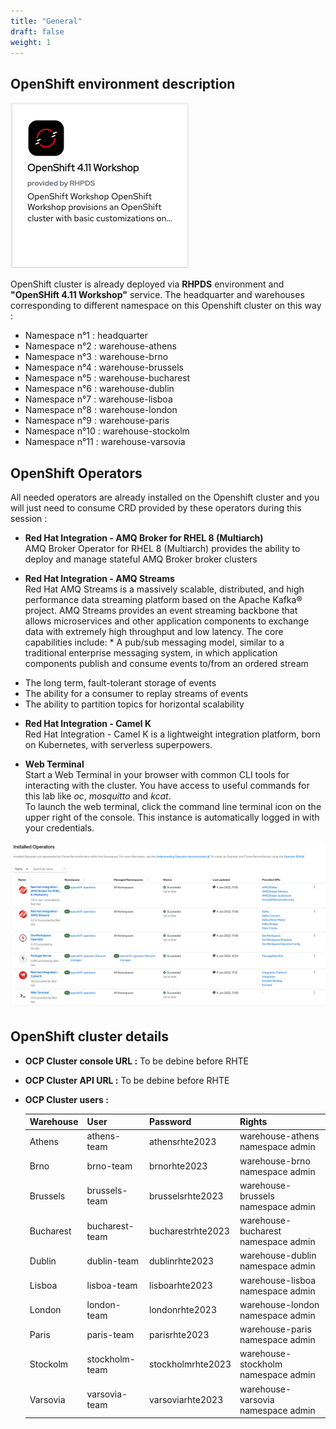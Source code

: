 ```yaml
---
title: "General"
draft: false
weight: 1
---
```


## OpenShift environment description

![RHPDS Service](/images/rhpds_service.png)

OpenShift cluster is already deployed via **RHPDS** environment and **"OpenSHift 4.11 Workshop"** service. The headquarter and warehouses corresponding to different namespace on this Openshift cluster on this way :

* Namespace n°1 :   headquarter
* Namespace n°2 :   warehouse-athens
* Namespace n°3 :   warehouse-brno  
* Namespace n°4 :   warehouse-brussels  
* Namespace n°5 :   warehouse-bucharest
* Namespace n°6 :   warehouse-dublin
* Namespace n°7 :   warehouse-lisboa  
* Namespace n°8 :   warehouse-london  
* Namespace n°9 :   warehouse-paris
* Namespace n°10 :   warehouse-stockolm 
* Namespace n°11 :   warehouse-varsovia

## OpenShift Operators

All needed operators are already installed on the Openshift cluster and you will just need to consume CRD provided by these operators during this session :

* **Red Hat Integration - AMQ Broker for RHEL 8 (Multiarch)**  
AMQ Broker Operator for RHEL 8 (Multiarch) provides the ability to deploy and manage stateful AMQ Broker broker clusters


* **Red Hat Integration - AMQ Streams**  
Red Hat AMQ Streams is a massively scalable, distributed, and high performance data streaming platform based on the Apache Kafka® project. AMQ Streams provides an event streaming backbone that allows microservices and other application components to exchange data with extremely high throughput and low latency. The core capabilities include: * A pub/sub messaging model, similar to a traditional enterprise messaging system, in which application components publish and consume events to/from an ordered stream

- The long term, fault-tolerant storage of events
- The ability for a consumer to replay streams of events
- The ability to partition topics for horizontal scalability

* **Red Hat Integration - Camel K**  
Red Hat Integration - Camel K is a lightweight integration platform, born on Kubernetes, with serverless superpowers.

* **Web Terminal**  
Start a Web Terminal in your browser with common CLI tools for interacting with the cluster. You have access to useful commands for this lab like *oc*, *mosquitto* and *kcat*.  
To launch the web terminal, click the command line terminal icon on the upper right of the console. This instance is automatically logged in with your credentials.

![Openshift Operators](/images/operatos.png)

## OpenShift cluster details

* **OCP Cluster console URL :** To be debine before RHTE

* **OCP Cluster API URL :** To be debine before RHTE

* **OCP Cluster users :**

    | Warehouse     | User            | Password          | Rights                              |
    | ------------- |:----------------|:------------------|:------------------------------------|
    | Athens        | athens-team     | athensrhte2023    | warehouse-athens namespace admin    |
    | Brno          | brno-team       | brnorhte2023      | warehouse-brno namespace admin      |
    | Brussels      | brussels-team   | brusselsrhte2023  | warehouse-brussels namespace admin  |
    | Bucharest     | bucharest-team  | bucharestrhte2023 | warehouse-bucharest namespace admin |
    | Dublin        | dublin-team     | dublinrhte2023    | warehouse-dublin namespace admin    |
    | Lisboa        | lisboa-team     | lisboarhte2023    | warehouse-lisboa namespace admin    |
    | London        | london-team     | londonrhte2023    | warehouse-london namespace admin    |
    | Paris         | paris-team      | parisrhte2023     | warehouse-paris namespace admin     |
    | Stockolm      | stockholm-team  | stockholmrhte2023 | warehouse-stockholm namespace admin |
    | Varsovia      | varsovia-team   | varsoviarhte2023  | warehouse-varsovia namespace admin  |
